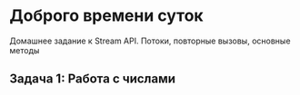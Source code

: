 # Доброго времени суток
Домашнее задание к Stream API. Потоки, повторные вызовы, основные методы
## Задача 1: Работа с числами